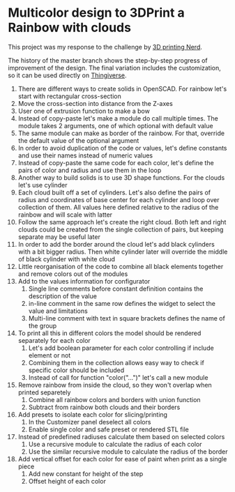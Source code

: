 # Multicolor design to 3DPrint a Rainbow with clouds

This project was my response to the challenge by [3D printing Nerd](https://www.youtube.com/watch?v=quFqjUUYN6E).

The history of the master branch shows the step-by-step progress of improvement of the design.
The final variation includes the customization, so it can be used directly on [Thingiverse](https://www.thingiverse.com/thing:3100539).

1. There are different ways to create solids in OpenSCAD. For rainbow let's start with rectangular
cross-section
2. Move the cross-section into distance from the Z-axes
3. User one of extrusion function to make a bow
4. Instead of copy-paste let's make a module do call multiple times. The module takes 2 arguments,
   one of which optional with default value
5. The same module can make as border of the rainbow. For that,
   override the default value of the optional argument
6. In order to avoid duplication of the code or values, let's define constants
and use their names instead of numeric values
7. Instead of copy-paste the same code for each color,
   let's define the pairs of color and radius and use them in the loop
8. Another way to build solids is to use 3D shape functions. For the clouds let's use cylinder
9. Each cloud built off a set of cylinders. Let's also define the pairs of radius and coordinates
of base center for each cylinder and loop over collection of them. All values here defined
   relative to the radius of the rainbow and will scale with latter
10. Follow the same approach let's create the right cloud. Both left and right clouds
    could be created from the single collection of pairs, but keeping separate may be useful later
11. In order to add the border around the cloud let's add black cylinders with a bit bigger radius.
    Then white cylinder later will override the middle of black cylinder with white cloud
12. Little reorganisation of the code to combine all black elements together and remove
    colors out of the modules
13. Add to the values information for configurator
    1. Single line comments before constant definition contains the description of the value
    2. in-line comment in the same row defines the widget to select the value and limitations
    3. Multi-line comment with text in square brackets defines the name of the group
14. To print all this in different colors the model should be rendered separately for each color
    1. Let's add boolean parameter for each color controlling if include element or not
    2. Combining them in the collection allows easy way to check if specific color should be included
    3. Instead of call for function "color("...")" let's call a new module
15. Remove rainbow from inside the cloud, so they won't overlap when printed separetely
    1. Combine all rainbow colors and borders with union function
    2. Subtract from rainbow both clouds and their borders
16. Add presets to isolate each color for slicing/printing
    1. In the Customizer panel deselect all colors
    2. Enable single color and safe preset or rendered STL file
17. Instead of predefined radiuses calculate them based on selected colors
    1. Use a recursive module to calculate the radius of each color
    2. Use the similar recursive module to calculate the radius of the border
18. Add vertical offset for each color for ease of paint when print as a single piece
    1. Add new constant for height of the step
    2. Offset height of each color
